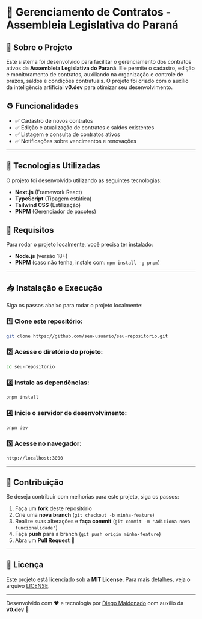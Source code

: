 # 📌 Gerenciamento de Contratos - Assembleia Legislativa do Paraná

## 📝 Sobre o Projeto
Este sistema foi desenvolvido para facilitar o gerenciamento dos contratos ativos da **Assembleia Legislativa do Paraná**. Ele permite o cadastro, edição e monitoramento de contratos, auxiliando na organização e controle de prazos, saldos e condições contratuais. O projeto foi criado com o auxílio da inteligência artificial **v0.dev** para otimizar seu desenvolvimento.

## ⚙️ Funcionalidades
- ✅ Cadastro de novos contratos  
- ✅ Edição e atualização de contratos e saldos existentes  
- ✅ Listagem e consulta de contratos ativos  
- ✅ Notificações sobre vencimentos e renovações  

---

## 🚀 Tecnologias Utilizadas
O projeto foi desenvolvido utilizando as seguintes tecnologias:
- **Next.js** (Framework React)
- **TypeScript** (Tipagem estática)
- **Tailwind CSS** (Estilização)
- **PNPM** (Gerenciador de pacotes)

## 🔧 Requisitos
Para rodar o projeto localmente, você precisa ter instalado:
- **Node.js** (versão 18+)
- **PNPM** (caso não tenha, instale com: `npm install -g pnpm`)

---

## 📥 Instalação e Execução
Siga os passos abaixo para rodar o projeto localmente:

### 1️⃣ Clone este repositório:
```bash
git clone https://github.com/seu-usuario/seu-repositorio.git
```

### 2️⃣ Acesse o diretório do projeto:
```bash
cd seu-repositorio
```

### 3️⃣ Instale as dependências:
```bash
pnpm install
```

### 4️⃣ Inicie o servidor de desenvolvimento:
```bash
pnpm dev
```

### 5️⃣ Acesse no navegador:
```
http://localhost:3000
```

---

## 🤝 Contribuição
Se deseja contribuir com melhorias para este projeto, siga os passos:

1. Faça um **fork** deste repositório
2. Crie uma **nova branch** (`git checkout -b minha-feature`)
3. Realize suas alterações e **faça commit** (`git commit -m 'Adiciona nova funcionalidade'`)
4. Faça **push** para a branch (`git push origin minha-feature`)
5. Abra um **Pull Request** 🚀

---

## 📜 Licença
Este projeto está licenciado sob a **MIT License**. Para mais detalhes, veja o arquivo [LICENSE](LICENSE).

---

Desenvolvido com ❤️ e tecnologia por [Diego Maldonado](https://github.com/banqueiro) com auxílio da **v0.dev** 🤖
